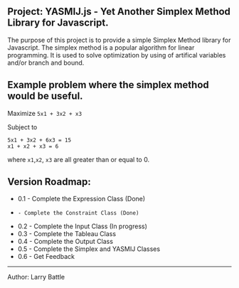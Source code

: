 Project: YASMIJ.js - Yet Another Simplex Method Library for Javascript.
----------------------------------------------------------
The purpose of this project is to provide a simple Simplex Method library for Javascript.
The simplex method is a popular algorithm for linear programming.
It is used to solve optimization by using of artifical variables and/or branch and bound.

Example problem where the simplex method would be useful.
----------------------------------------------------------
Maximize `5x1 + 3x2 + x3`

Subject to

    5x1 + 3x2 + 6x3 = 15
    x1 + x2 + x3 = 6

where `x1`,`x2`, `x3` are all greater than or equal to 0.

Version Roadmap:
----------------------------------------------------------
* 0.1 - Complete the Expression Class (Done)
* 	  - Complete the Constraint Class (Done)
* 0.2 - Complete the Input Class (In progress)
* 0.3 - Complete the Tableau Class
* 0.4 - Complete the Output Class
* 0.5 - Complete the Simplex and YASMIJ Classes
* 0.6 - Get Feedback
----------------------------------------------------------
Author: Larry Battle<br/>